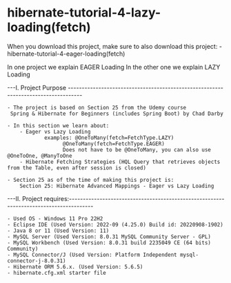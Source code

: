 # hibernate-tutorial-4-lazy-loading(fetch)

When you download this project, make sure to also download this project:
	- hibernate-tutorial-4-eager-loading(fetch)
	
In one project we explain EAGER Loading
In the other one we explain LAZY Loading

---I. Project Purpose ----------------------------------------------------------------------------------- 
	
	- The project is based on Section 25 from the Udemy course
	 Spring & Hibernate for Beginners (includes Spring Boot) by Chad Darby
	 
	- In this section we learn about:
		- Eager vs Lazy Loading 
				examples: @OneToMany(fetch=FetchType.LAZY)
					  @OneToMany(fetch=FetchType.EAGER)	
					  Does not have to be @OneToMany, you can also use @OneToOne, @ManyToOne
		- Hibernate Fetching Strategies (HQL Query that retrieves objects from the Table, even after session is closed)
	
	- Section 25 as of the time of making this project is:
    	Section 25: Hibernate Advanced Mappings - Eager vs Lazy Loading
	
---II. Project requires:---------------------------------------------------------------------------------------
	
	- Used OS - Windows 11 Pro 22H2 
	- Eclipse IDE (Used Version: 2022-09 (4.25.0) Build id: 20220908-1902)
	- Java 8 or 11 (Used Version: 11)
	- MySQL Server (Used Version: 8.0.31 MySQL Community Server - GPL)
	- MySQL Workbench (Used Version: 8.0.31 build 2235049 CE (64 bits) Community)
	- MySQL Connector/J (Used Version: Platform Independent mysql-connector-j-8.0.31)
	- Hibernate ORM 5.6.x. (Used Version: 5.6.5)
	- hibernate.cfg.xml starter file 

	
	
